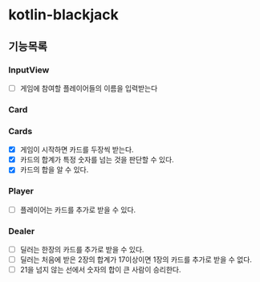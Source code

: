 # kotlin-blackjack

## 기능목록

### InputView
- [ ] 게임에 참여할 플레이어들의 이름을 입력받는다 

### Card

### Cards
- [x] 게임이 시작하면 카드를 두장씩 받는다.
- [x] 카드의 합계가 특정 숫자를 넘는 것을 판단할 수 있다.
- [x] 카드의 합을 알 수 있다.

### Player
- [ ] 플레이어는 카드를 추가로 받을 수 있다.

### Dealer
- [ ] 딜러는 한장의 카드를 추가로 받을 수 있다.
- [ ] 딜러는 처음에 받은 2장의 합계가 17이상이면 1장의 카드를 추가로 받을 수 없다.
- [ ] 21을 넘지 않는 선에서 숫자의 합이 큰 사람이 승리한다.
